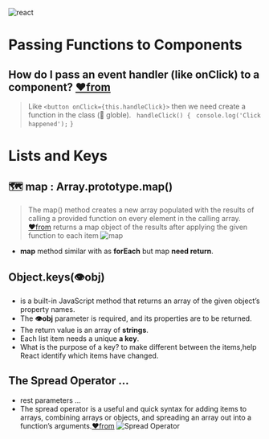 ![react](https://miro.medium.com/max/2128/1*KN7zbaWkbm5E71zZWfTf7A.gif)
# Passing Functions to Components 
 ## How do I pass an event handler (like onClick) to a component?  [♥️from](https://reactjs.org/docs/faq-functions.html)
  > Like `<button onClick={this.handleClick}>` then we need create a function in the class (📍 globle).
  > ` handleClick() {`
   ` console.log('Click happened');`
  `}`


# Lists and Keys 
  ## 🗺️ map : Array.prototype.map()  
   >  The map() method creates a new array populated with the results of calling a provided function on every element in the calling array. [♥️from](https://developer.mozilla.org/en-US/docs/Web/JavaScript/Reference/Global_Objects/Array/map) 
   >  returns a map object of the results after applying the given function to each item 
   ![map](https://encrypted-tbn0.gstatic.com/images?q=tbn:ANd9GcSNRAhYVJ0WYW-YMrJ6b1q1iXxmhsJxNcv-9A&usqp=CAU)

  *  **map** method similar with as **forEach** but map **need return**.
  ## Object.keys(👁️obj) 
  *  is a built-in JavaScript method that returns an array of the given object’s property names.
  * The **👁️obj** parameter is required, and its properties are to be returned.
  * The return value is an array of **strings**.
  *  Each list item needs a unique __a key__.
  * What is the purpose of a key? to make different between the items,help React identify which items have changed.

## The Spread Operator ...
  * rest parameters ...
  * The spread operator is a useful and quick syntax for adding items to arrays, combining arrays or objects, and spreading an array out into a function’s arguments.[♥️from](https://medium.com/coding-at-dawn/how-to-use-the-spread-operator-in-javascript-b9e4a8b06fab) 
  ![ Spread Operator](https://miro.medium.com/max/1000/1*oB0L8ezFrNnU9aR55BrEng.png)

